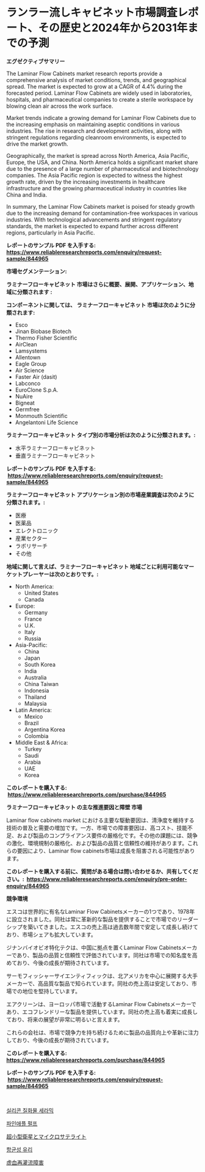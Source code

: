 <p><h1>ランラー流しキャビネット市場調査レポート、その歴史と2024年から2031年までの予測</h1></p><p><strong>エグゼクティブサマリー</strong></p>
<p><p>The Laminar Flow Cabinets market research reports provide a comprehensive analysis of market conditions, trends, and geographical spread. The market is expected to grow at a CAGR of 4.4% during the forecasted period. Laminar Flow Cabinets are widely used in laboratories, hospitals, and pharmaceutical companies to create a sterile workspace by blowing clean air across the work surface.</p><p>Market trends indicate a growing demand for Laminar Flow Cabinets due to the increasing emphasis on maintaining aseptic conditions in various industries. The rise in research and development activities, along with stringent regulations regarding cleanroom environments, is expected to drive the market growth.</p><p>Geographically, the market is spread across North America, Asia Pacific, Europe, the USA, and China. North America holds a significant market share due to the presence of a large number of pharmaceutical and biotechnology companies. The Asia Pacific region is expected to witness the highest growth rate, driven by the increasing investments in healthcare infrastructure and the growing pharmaceutical industry in countries like China and India.</p><p>In summary, the Laminar Flow Cabinets market is poised for steady growth due to the increasing demand for contamination-free workspaces in various industries. With technological advancements and stringent regulatory standards, the market is expected to expand further across different regions, particularly in Asia Pacific.</p></p>
<p><strong>レポートのサンプル PDF を入手する: <a href="https://www.reliableresearchreports.com/enquiry/request-sample/844965">https://www.reliableresearchreports.com/enquiry/request-sample/844965</a></strong></p>
<p><strong>市場セグメンテーション:</strong></p>
<p><strong> ラミナーフローキャビネット 市場はさらに概要、展開、アプリケーション、地域に分類されます :</strong></p>
<p><strong>コンポーネントに関しては、 ラミナーフローキャビネット 市場は次のように分類されます: &nbsp;</strong></p>
<p><ul><li>Esco</li><li>Jinan Biobase Biotech</li><li>Thermo Fisher Scientific</li><li>AirClean</li><li>Lamsystems</li><li>Allentown</li><li>Eagle Group</li><li>Air Science</li><li>Faster Air (dasit)</li><li>Labconco</li><li>EuroClone S.p.A.</li><li>NuAire</li><li>Bigneat</li><li>Germfree</li><li>Monmouth Scientific</li><li>Angelantoni Life Science</li></ul></p>
<p><strong> ラミナーフローキャビネット タイプ別の市場分析は次のように分類されます。:</strong></p>
<p><ul><li>水平ラミナーフローキャビネット</li><li>垂直ラミナーフローキャビネット</li></ul></p>
<p><strong>レポートのサンプル PDF を入手する: &nbsp;<a href="https://www.reliableresearchreports.com/enquiry/request-sample/844965">https://www.reliableresearchreports.com/enquiry/request-sample/844965</a></strong></p>
<p><strong> ラミナーフローキャビネット アプリケーション別の市場産業調査は次のように分類されます。:</strong></p>
<p><ul><li>医療</li><li>医薬品</li><li>エレクトロニック</li><li>産業セクター</li><li>ラボリサーチ</li><li>その他</li></ul></p>
<p><strong>地域に関して言えば、ラミナーフローキャビネット 地域ごとに利用可能なマーケットプレーヤーは次のとおりです。:</strong></p>
<p><ul>
    <li>
        North America:
        <ul>
            <li>United States</li>
            <li>Canada</li>
        </ul>
    </li>
    <li>
        Europe:
        <ul>
            <li>Germany</li>
            <li>France</li>
            <li>U.K.</li>
            <li>Italy</li>
            <li>Russia</li>
        </ul>
    </li>
    <li>
        Asia-Pacific:
        <ul>
            <li>China</li>
            <li>Japan</li>
            <li>South Korea</li>
            <li>India</li>
            <li>Australia</li>
            <li>China Taiwan</li>
            <li>Indonesia</li>
            <li>Thailand</li>
            <li>Malaysia</li>
        </ul>
    </li>
    <li>
        Latin America:
        <ul>
            <li>Mexico</li>
            <li>Brazil</li>
            <li>Argentina Korea</li>
            <li>Colombia</li>
        </ul>
    </li>
    <li>
        Middle East & Africa:
        <ul>
            <li>Turkey</li>
            <li>Saudi</li>
            <li>Arabia</li>
            <li>UAE</li>
            <li>Korea</li>
        </ul>
    </li>
    </ul></p>
<p><strong>このレポートを購入する: &nbsp;<a href="https://www.reliableresearchreports.com/purchase/844965">https://www.reliableresearchreports.com/purchase/844965</a></strong></p>
<p><strong>ラミナーフローキャビネット の主な推進要因と障壁 市場</strong></p>
<p><p>Laminar flow cabinets market における主要な駆動要因は、清浄度を維持する技術の普及と需要の増加です。一方、市場での障害要因は、高コスト、技能不足、および製品のコンプライアンス要件の厳格化です。その他の課題には、競争の激化、環境規制の厳格化、および製品の品質と信頼性の維持があります。これらの要因により、Laminar flow cabinets市場は成長を阻害される可能性があります。</p></p>
<p><strong>このレポートを購入する前に、質問がある場合は問い合わせるか、共有してください。:&nbsp; <a href="https://www.reliableresearchreports.com/enquiry/pre-order-enquiry/844965">https://www.reliableresearchreports.com/enquiry/pre-order-enquiry/844965</a></strong></p>
<p><strong>競争環境</strong></p>
<p><p>エスコは世界的に有名なLaminar Flow Cabinetsメーカーの1つであり、1978年に設立されました。同社は常に革新的な製品を提供することで市場でのリーダーシップを築いてきました。エスコの売上高は過去数年間で安定して成長し続けており、市場シェアも拡大しています。</p><p>ジナンバイオビオ特化テクは、中国に拠点を置くLaminar Flow Cabinetsメーカーであり、製品の品質と信頼性で評価されています。同社は市場での知名度を高めており、今後の成長が期待されています。</p><p>サーモフィッシャーサイエンティフィックは、北アメリカを中心に展開する大手メーカーで、高品質な製品で知られています。同社の売上高は安定しており、市場での地位を堅持しています。</p><p>エアクリーンは、ヨーロッパ市場で活動するLaminar Flow Cabinetsメーカーであり、エコフレンドリーな製品を提供しています。同社の売上高も着実に成長しており、将来の展望が非常に明るいと言えます。</p><p>これらの会社は、市場で競争力を持ち続けるために製品の品質向上や革新に注力しており、今後の成長が期待されています。</p></p>
<p><strong>このレポートを購入する: &nbsp; <a href="https://www.reliableresearchreports.com/purchase/844965">https://www.reliableresearchreports.com/purchase/844965</a></strong></p>
<p><strong>レポートのサンプル PDF を入手する: &nbsp;<a href="https://www.reliableresearchreports.com/enquiry/request-sample/844965">https://www.reliableresearchreports.com/enquiry/request-sample/844965</a></strong><strong></strong></p>
<p>&nbsp;</p>
<p><p><a href="https://github.com/TimmyMann6767/Market-Research-Report-List-1/blob/main/880722015579.md">실리콘 질화물 세라믹</a></p><p><a href="https://medium.com/@costelcaramitru2022/%ED%8C%8C%EC%9D%B8%EC%95%A0%ED%94%8C-%ED%8E%84%ED%94%84-%EC%8B%9C%EC%9E%A5-%EA%B2%BD%EC%9F%81-%EB%B6%84%EC%84%9D-%EC%8B%9C%EC%9E%A5-%EB%8F%99%ED%96%A5-%EB%B0%8F-2031%EB%85%84%EA%B9%8C%EC%A7%80%EC%9D%98-%EC%98%88%EC%B8%A1-9778d68e6fb2">파인애플 펄프</a></p><p><a href="https://medium.com/@myronobertrtys5475654/%E3%83%8A%E3%83%8E%E3%82%B5%E3%83%86%E3%83%A9%E3%82%A4%E3%83%88%E3%81%8A%E3%82%88%E3%81%B3%E3%83%9E%E3%82%A4%E3%82%AF%E3%83%AD%E3%82%B5%E3%83%86%E3%83%A9%E3%82%A4%E3%83%88%E3%81%AE%E5%B8%82%E5%A0%B4%E3%82%B7%E3%82%A7%E3%82%A2%E3%81%AE%E9%80%B2%E5%8C%96%E3%81%A8%E5%B8%82%E5%A0%B4%E6%88%90%E9%95%B7%E3%83%88%E3%83%AC%E3%83%B3%E3%83%89-2024%E5%B9%B4-2031%E5%B9%B4-ee3e590ecf9d">超小型衛星とマイクロサテライト</a></p><p><a href="https://medium.com/@arthuralety6767836754/%ED%95%AD%EA%B7%A0-%EC%9C%A0%EB%A6%AC-%EC%8B%9C%EC%9E%A5-%EC%9C%A0%ED%98%95-%EC%9D%91%EC%9A%A9-%EB%B0%8F-%EC%A7%80%EB%A6%AC%EB%B3%84-%EC%A2%85%ED%95%A9-%ED%8F%89%EA%B0%80-6fa33480d78e">항균성 유리</a></p><p><a href="https://github.com/AriMuller2009/Market-Research-Report-List-1/blob/main/840528916609.md">虚血再灌流障害</a></p></p>